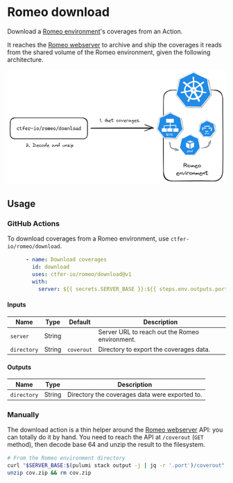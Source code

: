 # Romeo download

Download a [Romeo environment](../environment)'s coverages from an Action.

It reaches the [Romeo webserver](../webserver) to archive and ship the coverages it reads from the shared volume of the Romeo environment, given the following architecture.

<div align="center">
    <img src="architecture.excalidraw.png" alt="Romeo download coverages" width="600px">
</div>

## Usage

### GitHub Actions

To download coverages from a Romeo environment, use `ctfer-io/romeo/download`.

```yaml
      - name: Download coverages
        id: download
        uses: ctfer-io/romeo/download@v1
        with:
          server: ${{ secrets.SERVER_BASE }}:${{ steps.env.outputs.port }}
```

#### Inputs

| Name | Type | Default | Description |
|---|---|---|---|
| `server` | String |  | Server URL to reach out the Romeo environment. |
| `directory` | String | `coverout` | Directory to export the coverages data. |

#### Outputs

| Name | Type  | Description |
|---|---|---|
| `directory` | String | Directory the coverages data were exported to. |

### Manually

The download action is a thin helper around the [Romeo webserver](../webserver) API: you can totally do it by hand.
You need to reach the API at `/coverout` (`GET` method), then decode base 64 and unzip the result to the filesystem.

```bash
# From the Romeo environment directory
curl "$SERVER_BASE:$(pulumi stack output -j | jq -r '.port')/coverout" | jq -r '.merged' | base64 -d > cov.zip
unzip cov.zip && rm cov.zip
```
